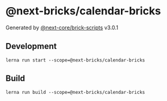 # @next-bricks/calendar-bricks

Generated by [@next-core/brick-scripts] v3.0.1

## Development

`lerna run start --scope=@next-bricks/calendar-bricks`

## Build

`lerna run build --scope=@next-bricks/calendar-bricks`

[@next-core/brick-scripts]: https://github.com/easyops-cn/next-core/tree/master/packages/brick-scripts
